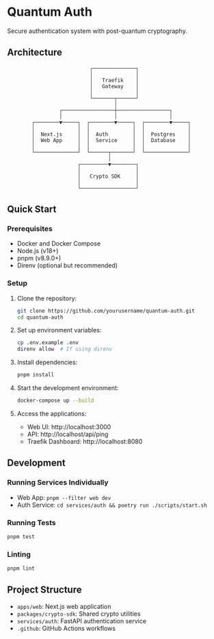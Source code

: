 # Quantum Auth

Secure authentication system with post-quantum cryptography.

## Architecture

```
                           ┌──────────────┐
                           │              │
                           │   Traefik    │
                           │   Gateway    │
                           │              │
                           └───────┬──────┘
                                   │
                 ┌─────────────────┼─────────────────┐
                 │                 │                 │
        ┌────────▼─────┐  ┌────────▼─────┐  ┌────────▼─────┐
        │              │  │              │  │              │
        │  Next.js     │  │  Auth        │  │  Postgres    │
        │  Web App     │  │  Service     │  │  Database    │
        │              │  │              │  │              │
        └──────────────┘  └──────┬───────┘  └──────────────┘
                                 │
                       ┌─────────▼────────┐
                       │                  │
                       │   Crypto SDK     │
                       │                  │
                       └──────────────────┘
```

## Quick Start

### Prerequisites

- Docker and Docker Compose
- Node.js (v18+)
- pnpm (v8.9.0+)
- Direnv (optional but recommended)

### Setup

1. Clone the repository:

   ```bash
   git clone https://github.com/yourusername/quantum-auth.git
   cd quantum-auth
   ```

2. Set up environment variables:

   ```bash
   cp .env.example .env
   direnv allow  # If using direnv
   ```

3. Install dependencies:

   ```bash
   pnpm install
   ```

4. Start the development environment:

   ```bash
   docker-compose up --build
   ```

5. Access the applications:
   - Web UI: http://localhost:3000
   - API: http://localhost/api/ping
   - Traefik Dashboard: http://localhost:8080

## Development

### Running Services Individually

- Web App: `pnpm --filter web dev`
- Auth Service: `cd services/auth && poetry run ./scripts/start.sh`

### Running Tests

```bash
pnpm test
```

### Linting

```bash
pnpm lint
```

## Project Structure

- `apps/web`: Next.js web application
- `packages/crypto-sdk`: Shared crypto utilities
- `services/auth`: FastAPI authentication service
- `.github`: GitHub Actions workflows
